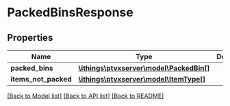 # PackedBinsResponse

## Properties
Name | Type | Description | Notes
------------ | ------------- | ------------- | -------------
**packed_bins** | [**\ithings\ptvxserver\model\PackedBin[]**](PackedBin.md) |  | [optional] 
**items_not_packed** | [**\ithings\ptvxserver\model\ItemType[]**](ItemType.md) |  | [optional] 

[[Back to Model list]](../../README.md#documentation-for-models) [[Back to API list]](../../README.md#documentation-for-api-endpoints) [[Back to README]](../../README.md)

